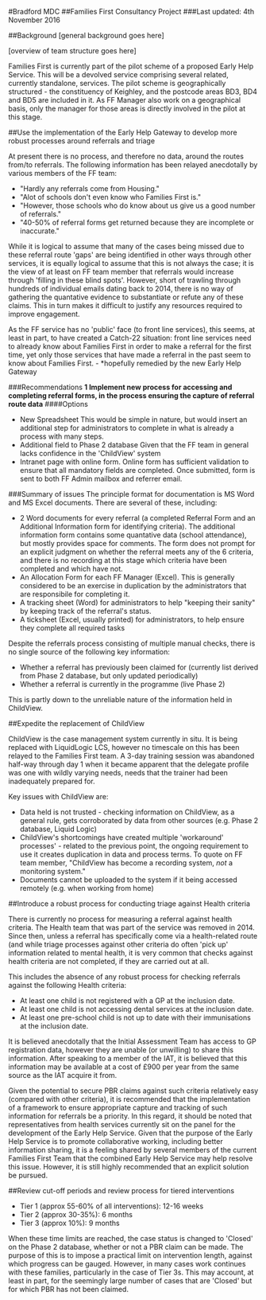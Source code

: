 #Bradford MDC
##Families First Consultancy Project
###Last updated: 4th November 2016

##Background
[general background goes here]

[overview of team structure goes here]

Families First is currently part of the pilot scheme of a proposed Early Help Service.  This will be a devolved service comprising several related, currently standalone, services.  The pilot scheme is geographically structured - the constituency of Keighley, and the postcode areas BD3, BD4 and BD5 are included in it.  As FF Manager also work on a geographical basis, only the manager for those areas is directly involved in the pilot at this stage.

##Use the implementation of the Early Help Gateway to develop more robust processes around referrals and triage

At present there is no process, and therefore no data, around the routes from/to referrals.  The following information has been relayed anecdotally by various members of the FF team:

+ "Hardly any referrals come from Housing."
+ "Alot of schools don't even know who Families First is."
+ "However, those schools who do know about us give us a good number of referrals."
+ "40-50% of referral forms get returned because they are incomplete or inaccurate."

While it is logical to assume that many of the cases being missed due to these referral route 'gaps' are being identified in other ways through other services, it is equally logical to assume that this is not always the case; it is the view of at least on FF team member that referrals would increase through 'filling in these blind spots'.  However, short of trawling through hundreds of individual emails dating back to 2014, there is no way of gathering the quantative evidence to substantiate or refute any of these claims.  This in turn makes it difficult to justify any resources required to improve engagement.

As the FF service has no 'public' face (to front line services), this seems, at least in part, to have created a Catch-22 situation: front line services need to already know about Families First in order to make a referral for the first time, yet only those services that have made a referral in the past seem to know about Families First. - *hopefully remedied by the new Early Help Gateway

###Recommendations
**1 Implement new process for accessing and completing referral forms, in the process ensuring the capture of referral route data**
####Options
+ New Spreadsheet
This would be simple in nature, but would insert an additional step for administrators to complete in what is already a process with many steps.
+ Additional field to Phase 2 database
Given that the FF team in general lacks confidence in the 'ChildView' system
+ Intranet page with online form.  Online form has sufficient validation to ensure that all mandatory fields are completed.  Once submitted, form is sent to both FF Admin mailbox and referrer email.  

###Summary of issues
The principle format for documentation is MS Word and MS Excel documents.  There are several of these, including:

+ 2 Word documents for every referral (a completed Referral Form and an Additional Information form for identifying criteria).  The additional information form contains some quantative data (school attendance), but mostly provides space for comments.  The form does not prompt for an explicit judgment on whether the referral meets any of the 6 criteria, and there is no recording at this stage which criteria have been completed and which have not.
+ An Allocation Form for each FF Manager (Excel).  This is generally considered to be an exercise in duplication by the administrators that are responsibile for completing it.
+ A tracking sheet (Word) for administrators to help "keeping their sanity" by keeping track of the referral's status.
+ A ticksheet (Excel, usually printed) for administrators, to help ensure they complete all required tasks

Despite the referrals process consisting of multiple manual checks, there is no single source of the following key information:
+ Whether a referral has previously been claimed for (currently list derived from Phase 2 database, but only updated periodically)
+ Whether a referral is currently in the programme (live Phase 2)

This is partly down to the unreliable nature of the information held in ChildView.

##Expedite the replacement of ChildView

ChildView is the case management system currently in situ.  It is being replaced with LiquidLogic LCS, however no timescale on this has been relayed to the Families First team.  A 3-day training session was abandoned  half-way through day 1 when it became apparent that the delegate profile was one with wildly varying needs, needs that the trainer had been inadequately prepared for.

Key issues with ChildView are:
+ Data held is not trusted - checking information on ChildView, as a general rule, gets corroborated by data from other sources (e.g. Phase 2 database, Liquid Logic)
+ ChildView's shortcomings have created multiple 'workaround' processes' - related to the previous point, the ongoing requirement to use it creates duplication in data and process terms.  To quote on FF team member, "ChildView has become a recording system, *not* a monitoring system."
+ Documents cannot be uploaded to the system if it being accessed remotely (e.g. when working from home)

##Introduce a robust process for conducting triage against Health criteria

There is currently no process for measuring a referral against health criteria.  The Health team that was part of the service was removed in 2014.  Since then, unless a referral has specifically come via a health-related route (and while triage processes against other criteria do often 'pick up' information related to mental health, it is very common that checks against health criteria are not completed, if they are carried out at all.  

This includes the absence of any robust process for checking referrals against the following Health criteria:
+ At least one child is not registered with a GP at the inclusion date.
+ At least one child is not accessing dental services at the inclusion date.
+ At least one pre-school child is not up to date with their immunisations at the inclusion date.

It is believed anecdotally that the Initial Assessment Team has access to GP registration data, however they are unable (or unwilling) to share this information.  After speaking to a member of the IAT, it is believed that this information may be available at a cost of £900 per year from the same source as the IAT acquire it from.

Given the potential to secure PBR claims against such criteria relatively easy (compared with other criteria), it is recommended that the implementation of a framework to ensure appropriate capture and tracking of such information for referrals be a priority.  In this regard, it should be noted that representatives from health services currently sit on the panel for the development of the Early Help Service.  Given that the purpose of the Early Help Service is to promote collaborative working, including better information sharing, it is a feeling shared by several members of the current Families First Team that the combined Early Help Service may help resolve this issue.  However, it is still highly recommended that an explicit solution be pursued.

##Review cut-off periods and review process for tiered interventions

+ Tier 1 (approx 55-60% of all interventions): 12-16 weeks
+ Tier 2 (approx 30-35%): 6 months
+ Tier 3 (approx 10%): 9 months

When these time limits are reached, the case status is changed to 'Closed' on the Phase 2 database, whether or not a PBR claim can be made.  The purpose of this is to impose a practical limit on intervention length, against which progress can be gauged.  However, in many cases work continues with these families, particularly in the case of Tier 3s.  This may account, at least in part, for the seemingly large number of cases that are 'Closed' but for which PBR has not been claimed.
